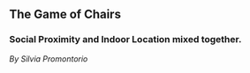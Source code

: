 ## The Game of Chairs ##

### Social Proximity and Indoor Location mixed together. ###

*By Silvia Promontorio*